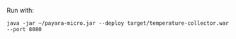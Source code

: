 Run with:

```
java -jar ~/payara-micro.jar --deploy target/temperature-collector.war --port 8080
```
